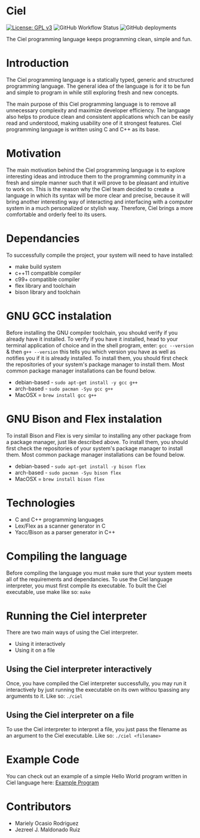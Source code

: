 # Ciel
[![License: GPL v3](https://img.shields.io/badge/License-GPLv3-blue.svg)](https://www.gnu.org/licenses/gpl-3.0)
![GitHub Workflow Status](https://img.shields.io/github/workflow/status/Denovocto/Ciel/CI)
![GitHub deployments](https://img.shields.io/github/deployments/Denovocto/Ciel/github-pages)


The Ciel programming language keeps programming clean, simple and fun.

# Introduction
The Ciel programming language is a statically typed, generic and structured programming language. The general idea of the language is for it to be fun and simple to program in while still exploring fresh and new concepts. 

The main purpose of this Ciel programming language is to remove all unnecessary complexity and maximize developer efficiency. The language also helps to produce clean and consistent applications which can be easily read and understood, making usability one of it strongest features. Ciel programming language is written using C and C++ as its base.

# Motivation
The main motivation behind the Ciel programming language is to explore interesting ideas and introduce them to the programming community in a fresh and simple manner such that it will prove to be pleasant and intuitive to work on. This is the reason why the Ciel team decided to create a language in which its syntax will be more clear and precise, because it will bring another interesting way of interacting and interfacing with a computer system in a much personalized or stylish way. Therefore, Ciel brings a more comfortable and orderly feel to its users.

# Dependancies
To successfully compile the project, your system will need to have installed:
* make build system
* c++11 compatible compiler
* c99+ compatible compiler
* flex library and toolchain
* bison library and toolchain
# GNU GCC instalation
Before installing the GNU compiler toolchain, you shoukd verify if you already have it installed.
To verify if you have it installed, head to your terminal application of choice and in the shell program,
enter: `gcc --version` & then `g++ --version` this tells you which version you have as well as notifies you if it is already installed.
To install them, you should first check the repositories of your system's package manager to install them. Most common package manager installations can be found below.
* debian-based - `sudo apt-get install -y gcc g++`
* arch-based - `sudo pacman -Syu gcc g++`
* MacOSX = `brew install gcc g++`
# GNU Bison and Flex instalation
To install Bison and Flex is very similar to installing any other package from a package manager, just like described above.
To install them, you should first check the repositories of your system's package manager to install them. Most common package manager installations can be found below.
* debian-based - `sudo apt-get install -y bison flex`
* arch-based - `sudo pacman -Syu bison flex`
* MacOSX = `brew install bison flex`
# Technologies 
* C and C++ programming languages
* Lex/Flex as a scanner generator in C
* Yacc/Bison as a parser generator in C++

# Compiling the language
Before compiling the language you must make sure that your system meets all of the requirements and dependancies.
To use the Ciel language interpreter, you must first compile its executable.
To built the Ciel executable, use make like so:
`make`
# Running the Ciel interpreter
There are two main ways of using the Ciel interpreter.
* Using it interactively
* Using it on a file
## Using the Ciel interpreter interactively
Once, you have compiled the Ciel interpreter successfully, you may run it interactively by just running the executable on its own withou tpassing any arguments to it. Like so: `./ciel`
## Using the Ciel interpreter on a file
To use the Ciel interpreter to interpret a file, you just pass the filename as an argument to the Ciel executable. Like so:
`./ciel <filename>`
# Example Code
You can check out an example of a simple Hello World program written in Ciel language here: 
[Example Program](https://github.com/Denovocto/Ciel/blob/master/example.cl)

# Contributors
* Mariely Ocasio Rodriguez
* Jezreel J. Maldonado Ruiz

